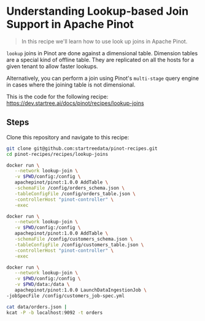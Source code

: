 # Understanding Lookup-based Join Support in Apache Pinot

> In this recipe we'll learn how to use look up joins in Apache Pinot. 

`lookup` joins in Pinot are done against a dimensional table. Dimension tables are a special kind of offline table. They are replicated on all the hosts for a given tenant to allow faster lookups.

Alternatively, you can perform a join using Pinot's `multi-stage` query engine in cases where the joining table is not dimensional.


This is the code for the following recipe: https://dev.startree.ai/docs/pinot/recipes/lookup-joins


## Steps

Clone this repository and navigate to this recipe:

```bash
git clone git@github.com:startreedata/pinot-recipes.git
cd pinot-recipes/recipes/lookup-joins
```

```bash
docker run \
   --network lookup-join \
   -v $PWD/config:/config \
   apachepinot/pinot:1.0.0 AddTable \
   -schemaFile /config/orders_schema.json \
   -tableConfigFile /config/orders_table.json \
   -controllerHost "pinot-controller" \
   -exec
```

```bash
docker run \
   --network lookup-join \
   -v $PWD/config:/config \
   apachepinot/pinot:1.0.0 AddTable \
   -schemaFile /config/customers_schema.json \
   -tableConfigFile /config/customers_table.json \
   -controllerHost "pinot-controller" \
   -exec
```

```bash
docker run \
   --network lookup-join \
   -v $PWD/config:/config \
   -v $PWD/data:/data \
   apachepinot/pinot:1.0.0 LaunchDataIngestionJob \
-jobSpecFile /config/customers_job-spec.yml
```

```bash
cat data/orders.json |
kcat -P -b localhost:9092 -t orders
```